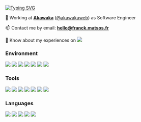 [![Typing SVG](https://readme-typing-svg.demolab.com?font=Special+Elite&duration=1500&pause=500&color=051218&center=true&vCenter=true&multiline=true&width=435&height=100&lines=Hi+%F0%9F%91%8B+;I'm+Franck%2C;A+passionate+PHP+developer+from+%F0%9F%87%AB%F0%9F%87%B7)](https://git.io/typing-svg)

💼 Working at **<a href="https://www.akawaka.fr/" target="_blank">Akawaka</a>** (<a href="https://twitter.com/akawakaweb"  target="_blank">@akawakaweb</a>) as Software Engineer

📫 Contact me by email: **hello@franck.matsos.fr**

📄 Know about my experiences on [
  <img src="https://img.shields.io/badge/LinkedIn-0077B5?style=flat-square&logo=linkedin&logoColor=white"/>](https://www.linkedin.com/in/fmatsos)

<h3>Environment</h3>
<p>
  <img src="https://img.shields.io/badge/Linux-FCC624?style=flat-square&logo=linux&logoColor=black"/>
  <img src="https://img.shields.io/badge/-PHPStorm-181717?style=flat-square&logo=phpstorm&logoColor=white"/>
  <img src="https://img.shields.io/badge/Docker-2CA5E0?style=flat-square&logo=docker&logoColor=white"/>
  <img src="https://img.shields.io/badge/GitHub-100000?style=flat-square&logo=github&logoColor=whit"/>
  <img src="https://img.shields.io/badge/GitLab-330F63?style=flat-square&logo=gitlab&logoColor=white"/>
  <img src="https://img.shields.io/badge/GIT-E44C30?style=flat-square&logo=git&logoColor=white"/>
  <img src="https://img.shields.io/badge/GNU%20Bash-4EAA25?style=flat-square&logo=GNU%20Bash&logoColor=white"/>
</p>

<h3>Tools</h3>
<p>
  <img src="https://img.shields.io/badge/Composer-885630?style=flat-square&logo=Composer&logoColor=white"/>
  <img src="https://img.shields.io/badge/MySQL-005C84?style=flat-square&logo=mysql&logoColor=white"/>
  <img src="https://img.shields.io/badge/PostgreSQL-316192?style=flat-square&logo=postgresql&logoColor=white"/>
  <img src="https://img.shields.io/badge/rabbitmq-%23FF6600.svg?&style=flat-square&logo=rabbitmq&logoColor=white"/>
  <img src="https://img.shields.io/badge/Sass-CC6699?style=flat-square&logo=sass&logoColor=white"/>
  <img src="https://img.shields.io/badge/npm-CB3837?style=flat-square&logo=npm&logoColor=white"/>
  <img src="https://img.shields.io/badge/Yarn-2C8EBB?style=flat-square&logo=yarn&logoColor=white"/>
</p>  

<h3>Languages</h3>
<p>
  <img src="https://img.shields.io/badge/PHP-777BB4?style=flat-square&logo=php&logoColor=white"/>  
  <img src="https://img.shields.io/badge/Symfony-000000?style=flat-square&logo=Symfony&logoColor=white"/>
  <img src="https://img.shields.io/badge/HTML5-E34F26?style=flat-square&logo=html5&logoColor=white"/>
  <img src="https://img.shields.io/badge/CSS3-1572B6?style=flat-square&logo=css3&logoColor=white"/>
  <img src="https://img.shields.io/badge/JavaScript-323330?style=flat-square&logo=javascript&logoColor=F7DF1E"/>
</p>
